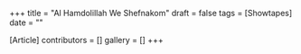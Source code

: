 +++
title = "Al Hamdolillah We Shefnakom"
draft = false
tags = [Showtapes]
date = ""

[Article]
contributors = []
gallery = []
+++